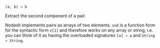 `(a, b) → b`

Extract the second component of a pair.

Nodash implements pairs as arrays of two elements. `snd` is a function form for the
syntactic form `x[1]` and therefore works on any array or string, i.e. you can
think of it as having the overloaded signatures `[a] → a` and `String → String`.